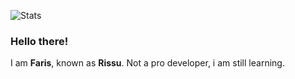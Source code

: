 ![Stats](https://github-readme-stats.vercel.app/api?username=rsuntk&hide_title=true&hide_rank=false&show_icons=true&include_all_commits=true&count_private=true&disable_animations=false&theme=dracula&locale=en&hide_border=true%22%20height=%22150%22%20alt=%22stats%20graph)

### Hello there!

I am **Faris**, known as **Rissu**. Not a pro developer, i am still learning.
